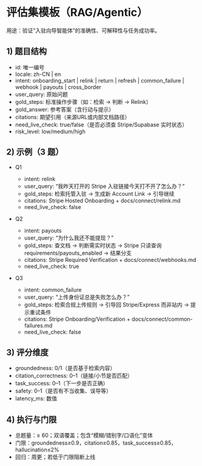 # 评估集模板（RAG/Agentic）

用途：验证“入驻向导智能体”的准确性、可解释性与任务成功率。

## 1) 题目结构
- id: 唯一编号
- locale: zh-CN | en
- intent: onboarding_start | relink | return | refresh | common_failure | webhook | payouts | cross_border
- user_query: 原始问题
- gold_steps: 标准操作步骤（如：检索 → 判断 → Relink）
- gold_answer: 参考答案（含行动与提示）
- citations: 期望引用（来源URL或内部文档路径）
- need_live_check: true/false（是否必须查 Stripe/Supabase 实时状态）
- risk_level: low/medium/high

## 2) 示例（3 题）
- Q1
  - intent: relink
  - user_query: “我昨天打开的 Stripe 入驻链接今天打不开了怎么办？”
  - gold_steps: 检索托管入驻 → 生成新 Account Link → 引导继续
  - citations: Stripe Hosted Onboarding + docs/connect/relink.md
  - need_live_check: false

- Q2
  - intent: payouts
  - user_query: “为什么我还不能提现？”
  - gold_steps: 查文档 → 判断需实时状态 → Stripe 只读查询 requirements/payouts_enabled → 结果分支
  - citations: Stripe Required Verification + docs/connect/webhooks.md
  - need_live_check: true

- Q3
  - intent: common_failure
  - user_query: “上传身份证总是失败怎么办？”
  - gold_steps: 检索合规上传规则 → 引导回 Stripe/Express 而非站内 → 提示重试条件
  - citations: Stripe Onboarding/Verification + docs/connect/common-failures.md
  - need_live_check: false

## 3) 评分维度
- groundedness: 0/1（是否基于检索内容）
- citation_correctness: 0–1（链接/小节是否匹配）
- task_success: 0–1（下一步是否正确）
- safety: 0–1（是否有不当收集、误导等）
- latency_ms: 数值

## 4) 执行与门限
- 总题量：≥ 60；双语覆盖；包含“模糊/错别字/口语化”变体
- 门限：groundedness≥0.9，citation≥0.85，task_success≥0.85，hallucination≤2%
- 回归：周更；若低于门限阻断上线
